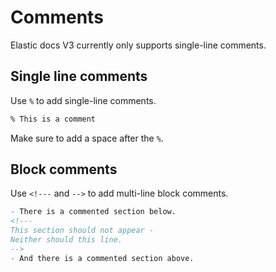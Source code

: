 # Comments

Elastic docs V3 currently only supports single-line comments.

## Single line comments

Use `%` to add single-line comments.

```markdown
% This is a comment
```

Make sure to add a space after the `%`.

## Block comments

Use `<!---` and `-->` to add multi-line block comments.

```markdown
- There is a commented section below.
<!---
This section should not appear -
Neither should this line.
-->
- And there is a commented section above.
```
